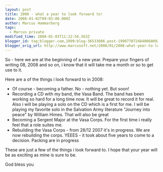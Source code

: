 ```yaml
---
layout: post
title: 2008 - what a year to look forward to!
date: 2008-01-02T09:03:00.000Z
author: Marcus Hammarberg
tags:
  - Marcus private
modified_time: 2008-01-03T11:22:56.563Z
blogger_id: tag:blogger.com,1999:blog-36533086.post-1990770724840060092
blogger_orig_url: http://www.marcusoft.net/2008/01/2008-what-year-to-look-forward-too.html
---
```



So - here we are at the beginning of a new year. Prepare your
fingers of writing 08, 2008 and so on, i know that it will take me a
month or so to get use to it.

Here are a of the things i look forward to in 2008:

-   Of course - becoming a father. No - nothing yet. But soon!
-   Recording a CD with my band, the Vasa Band. The band has been
    working so hard for a long time now. It will be great to record it
    for real.
    Also i will be playing a solo on the CD which is a first for me. I
    will be playing my favorite solo in the Salvation Army literature
    "Journey into peace" by William Himes. That will also be great
-   Becoming a Sergent Major at the Vasa Corps. For the first time i
    really feel that a role suites me.
-   Rebuilding the Vasa Corps - from 28/12 2007 it's in progress. We are
    now rebuilding the corps. YEEES - it took about five years to come
    to a decision. Packing are in progress

These are just a few of the things i look forward to. I hope that your
year will be as exciting as mine is sure to be.

God bless you
